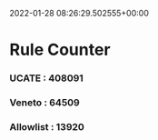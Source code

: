 2022-01-28 08:26:29.502555+00:00
# Rule Counter 
 ### UCATE : 408091

 ### Veneto : 64509

 ### Allowlist : 13920